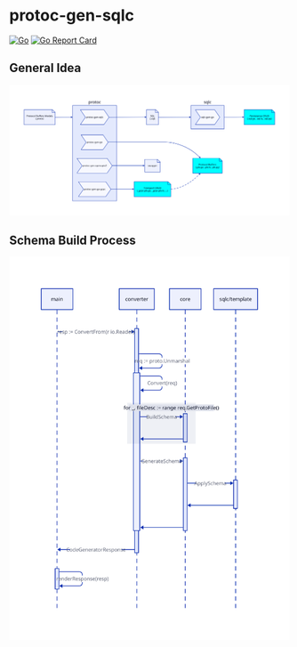 # protoc-gen-sqlc

[![Go](https://github.com/pablojimpas/protoc-gen-sqlc/actions/workflows/go.yaml/badge.svg)](https://github.com/pablojimpas/protoc-gen-sqlc/actions/workflows/go.yaml) [![Go Report Card](https://goreportcard.com/badge/github.com/pablojimpas/protoc-gen-sqlc)](https://goreportcard.com/report/github.com/pablojimpas/protoc-gen-sqlc)

## General Idea

![Idea diagram](./docs/diagrams/idea.svg)

## Schema Build Process

![Generate schema sequence diagram](./docs/diagrams/schema-seq.svg)